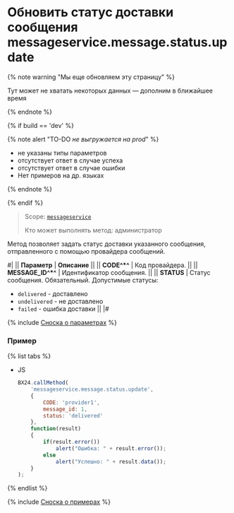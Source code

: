 # Обновить статус доставки сообщения messageservice.message.status.update

{% note warning "Мы еще обновляем эту страницу" %}

Тут может не хватать некоторых данных — дополним в ближайшее время

{% endnote %}

{% if build == 'dev' %}

{% note alert "TO-DO _не выгружается на prod_" %}

- не указаны типы параметров
- отсутствует ответ в случае успеха
- отсутствует ответ в случае ошибки
- Нет примеров на др. языках

{% endnote %}

{% endif %}

> Scope: [`messageservice`](../scopes/permissions.md)
>
> Кто может выполнять метод: администратор

Метод позволяет задать статус доставки указанного сообщения, отправленного с помощью провайдера сообщений.

#|
|| **Параметр** | **Описание** ||
|| **CODE^*^** | Код провайдера.  ||
|| **MESSAGE_ID^*^** | Идентификатор сообщения.  ||
|| **STATUS** | Статус сообщения. Обязательный. Допустимые статусы:
- `delivered` - доставлено
- `undelivered` - не доставлено
- `failed` - ошибка доставки ||
|#

{% include [Сноска о параметрах](../../_includes/required.md) %}

### Пример

{% list tabs %}

- JS

    ```js
    BX24.callMethod(
        'messageservice.message.status.update',
        {
            CODE: 'provider1',
            message_id: 1,
            status: 'delivered'
        },
        function(result)
        {
            if(result.error())
                alert("Ошибка: " + result.error());
            else
                alert("Успешно: " + result.data());
        }
    );
    ```

{% endlist %}



{% include [Сноска о примерах](../../_includes/examples.md) %}